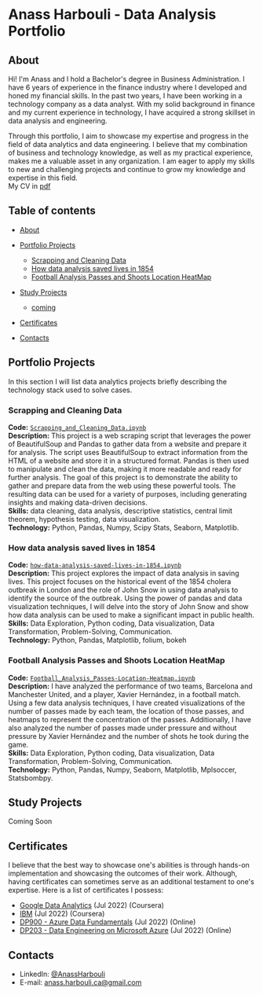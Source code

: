 # Anass Harbouli - Data Analysis Portfolio 

## About
Hi! I'm Anass and I hold a Bachelor's degree in Business Administration. I have 6 years of experience in the finance industry where I developed and honed my financial skills. In the past two years, I have been working in a technology company as a data analyst. With my solid background in finance and my current experience in technology, I have acquired a strong skillset in data analysis and engineering.

Through this portfolio, I aim to showcase my expertise and progress in the field of data analytics and data engineering. I believe that my combination of business and technology knowledge, as well as my practical experience, makes me a valuable asset in any organization. I am eager to apply my skills to new and challenging projects and continue to grow my knowledge and expertise in this field.
<br>
My CV in [pdf](https://github.com/HarbouliCA/AnassHarbouli_Portolio/blob/main/CV%20Anass%20Harbouli%20Eng%20DA%20Q.pdf) 
<br>

## Table of contents
- [About](#about)
- [Portfolio Projects](#portfolio-projects)
	+ [Scrapping and Cleaning Data](#Scrapping-and-Cleaning-Data)
	+ [How data analysis saved lives in 1854](#How-data-analysis-saved-lives-in-1854)
	+ [Football Analysis Passes and Shoots Location HeatMap](#Football-Analysis-Passes-and-Shoots-Location-HeatMap)

- [Study Projects](#study-projects)  
	+ [coming](#coming_oon)
	

- [Certificates](#certificates)
- [Contacts](#contacts)

## Portfolio Projects
In this section I will list data analytics projects briefly describing the technology stack used to solve cases.

### Scrapping and Cleaning Data
**Code:** [`Scrapping_and_Cleaning_Data.ipynb`](Scrapping_and_Cleaning_Data.ipynb)    
**Description:** This project is a web scraping script that leverages the power of BeautifulSoup and Pandas to gather data from a website and prepare it for analysis. The script uses BeautifulSoup to extract information from the HTML of a website and store it in a structured format. Pandas is then used to manipulate and clean the data, making it more readable and ready for further analysis. The goal of this project is to demonstrate the ability to gather and prepare data from the web using these powerful tools. The resulting data can be used for a variety of purposes, including generating insights and making data-driven decisions.  
**Skills:** data cleaning, data analysis, descriptive statistics, central limit theorem, hypothesis testing, data visualization.  
**Technology:** Python, Pandas, Numpy, Scipy Stats, Seaborn, Matplotlib.    

### How data analysis saved lives in 1854
**Code:** [`how-data-analysis-saved-lives-in-1854.ipynb`](how-data-analysis-saved-lives-in-1854.ipynb)    
**Description:** This project explores the impact of data analysis in saving lives. This project focuses on the historical event of the 1854 cholera outbreak in London and the role of John Snow in using data analysis to identify the source of the outbreak. Using the power of pandas and data visualization techniques, I will delve into the story of John Snow and show how data analysis can be used to make a significant impact in public health.  
**Skills:** Data Exploration, Python coding, Data visualization, Data Transformation, Problem-Solving, Communication.  
**Technology:** Python, Pandas, Matplotlib, folium, bokeh      

### Football Analysis Passes and Shoots Location HeatMap
**Code:** [`Football_Analysis_Passes-Location-Heatmap.ipynb`](Football_Analysis_Passes-Location-Heatmap.ipynb)    
**Description:** I have analyzed the performance of two teams, Barcelona and Manchester United, and a player, Xavier Hernández, in a football match. Using a few data analysis techniques, I have created visualizations of the number of passes made by each team, the location of those passes, and heatmaps to represent the concentration of the passes. Additionally, I have also analyzed the number of passes made under pressure and without pressure by Xavier Hernández and the number of shots he took during the game.  
**Skills:** Data Exploration, Python coding, Data visualization, Data Transformation, Problem-Solving, Communication.  
**Technology:** Python, Pandas, Numpy, Seaborn, Matplotlib, Mplsoccer, Statsbombpy.  



## Study Projects
Coming Soon
  

## Certificates
I believe that the best way to showcase one's abilities is through hands-on implementation and showcasing the outcomes of their work. Although, having certificates can sometimes serve as an additional testament to one's expertise. Here is a list of certificates I possess:
- [Google Data Analytics]() (Jul 2022) (Coursera)
- [IBM]() (Jul 2022) (Coursera)
- [DP900 - Azure Data Fundamentals]() (Jul 2022) (Online)
- [DP203 - Data Engineering on Microsoft Azure]() (Jul 2022) (Online)

## Contacts
- LinkedIn: [@AnassHarbouli](https://www.linkedin.com/in/anass-harbouli-5b304810b)
- E-mail: anass.harbouli.ca@gmail.com
